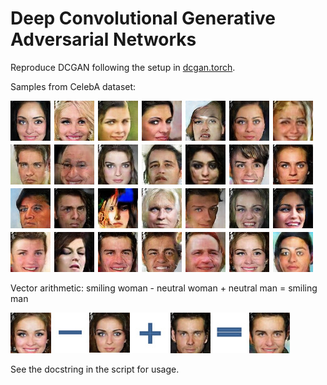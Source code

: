 # Deep Convolutional Generative Adversarial Networks

Reproduce DCGAN following the setup in [dcgan.torch](https://github.com/soumith/dcgan.torch).

Samples from CelebA dataset:

![sample](demo/CelebA-samples.jpg)

Vector arithmetic: smiling woman - neutral woman + neutral man = smiling man

![vec](demo/CelebA-vec.jpg)

See the docstring in the script for usage.
